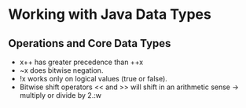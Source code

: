 # Working with Java Data Types

## Operations and Core Data Types

* x++ has greater precedence than ++x
* ~x does bitwise negation.
* !x works only on logical values (true or false).
* Bitwise shift operators << and >> will shift in an arithmetic sense -> multiply or divide by 2.:w
